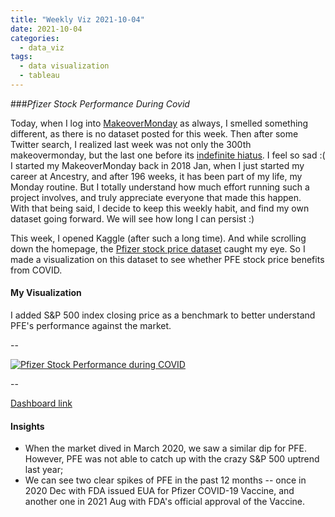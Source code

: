 ```yaml
---
title: "Weekly Viz 2021-10-04"
date: 2021-10-04
categories:
  - data_viz
tags:
  - data visualization
  - tableau
---
```


###*Pfizer Stock Performance During Covid*


Today, when I log into [MakeoverMonday](https://www.makeovermonday.co.uk/) as always, I smelled something different, as there is no dataset posted for this week. Then after some Twitter search, I realized last week was not only the 300th makeovermonday, but the last one before its [indefinite hiatus](https://twitter.com/VizWizBI/status/1442408060450865158). I feel so sad :( I started my MakeoverMonday back in 2018 Jan, when I just started my career at Ancestry, and after 196 weeks, it has been part of my life, my Monday routine. But I totally understand how much effort running such a project involves, and truly appreciate everyone that made this happen.  
With that being said, I decide to keep this weekly habit, and find my own dataset going forward. We will see how long I can persist :)  
  
This week, I opened Kaggle (after such a long time). And while scrolling down the homepage, the [Pfizer stock price dataset](https://www.kaggle.com/varpit94/pfizer-stock-data) caught my eye. So I made a visualization on this dataset to see whether PFE stock price benefits from COVID.  

#### My Visualization

I added S&P 500 index closing price as a benchmark to better understand PFE's performance against the market.  

--  
<div class='tableauPlaceholder' id='viz1633404829771' style='position: relative'>
<noscript><a href='#'>
  <img alt='Pfizer Stock Performance during COVID ' src='https:&#47;&#47;public.tableau.com&#47;static&#47;images&#47;20&#47;20211004PfizerStockPerformanceDuringCovid&#47;PfizerStockPerformanceduringCOVID&#47;1_rss.png' style='border: none' />
</a></noscript>
<object class='tableauViz'  style='display:none;'>
<param name='host_url' value='https%3A%2F%2Fpublic.tableau.com%2F' />
  <param name='embed_code_version' value='3' />
  <param name='site_root' value='' />
  <param name='name' value='20211004PfizerStockPerformanceDuringCovid&#47;PfizerStockPerformanceduringCOVID' />
  <param name='tabs' value='no' />
  <param name='toolbar' value='yes' />
  <param name='static_image' value='https:&#47;&#47;public.tableau.com&#47;static&#47;images&#47;20&#47;20211004PfizerStockPerformanceDuringCovid&#47;PfizerStockPerformanceduringCOVID&#47;1.png' />
  <param name='animate_transition' value='yes' />
  <param name='display_static_image' value='yes' />
  <param name='display_spinner' value='yes' />
  <param name='display_overlay' value='yes' />
  <param name='display_count' value='yes' />
  <param name='language' value='en-US' />
  <param name='filter' value='publish=yes' />
</object></div>     
<script type='text/javascript'>      
  var divElement = document.getElementById('viz1633404829771');      
  var vizElement = divElement.getElementsByTagName('object')[0];              
  if ( divElement.offsetWidth > 800 ) { vizElement.style.width='800px';vizElement.style.height='627px';} else if ( divElement.offsetWidth > 500 ) { vizElement.style.width='800px';vizElement.style.height='627px';} else { vizElement.style.width='100%';vizElement.style.height='727px';}                     var scriptElement = document.createElement('script');                    scriptElement.src = 'https://public.tableau.com/javascripts/api/viz_v1.js';                    vizElement.parentNode.insertBefore(scriptElement, vizElement);                </script>
    
--  

[Dashboard link](https://public.tableau.com/views/20211004PfizerStockPerformanceDuringCovid/PfizerStockPerformanceduringCOVID?:language=en-US&publish=yes&:display_count=n&:origin=viz_share_link)
  
#### Insights
* When the market dived in March 2020, we saw a similar dip for PFE. However, PFE was not able to catch up with the crazy S&P 500 uptrend last year;  
* We can see two clear spikes of PFE in the past 12 months -- once in 2020 Dec with FDA issued EUA for Pfizer COVID-19 Vaccine, and another one in 2021 Aug with FDA's official approval of the Vaccine.   
  
